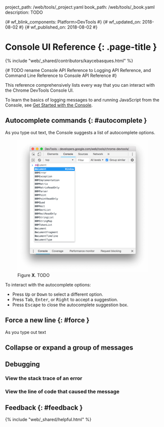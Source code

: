 project_path: /web/tools/_project.yaml
book_path: /web/tools/_book.yaml
description: TODO

{# wf_blink_components: Platform>DevTools #}
{# wf_updated_on: 2018-08-02 #}
{# wf_published_on: 2018-08-02 #}

# Console UI Reference {: .page-title }

{% include "web/_shared/contributors/kaycebasques.html" %}

{# TODO rename Console API Reference to Logging API Reference, and Command Line Reference to Console API Reference #}

This reference comprehensively lists every way that you can interact with the Chrome DevTools Console UI.

To learn the basics of logging messages to and running JavaScript from the Console, see
[Get Started with the Console](get-started).

## Autocomplete commands {: #autocomplete }

As you type out text, the Console suggests a list of autocomplete options.

<figure>
  <img src="images/autocomplete2.png" alt="TODO"/>
  <figcaption>
    Figure <b>X</b>. TODO
  </figcaption>
</figure>

To interact with the autocomplete options:

* Press <kbd>Up</kbd> or <kbd>Down</kbd> to select a different option.
* Press <kbd>Tab</kbd>, <kbd>Enter</kbd>, or <kbd>Right</kbd> to accept a suggestion.
* Press <kbd>Escape</kbd> to close the autocomplete suggestion box.

## Force a new line {: #force }

As you type out text 

## Collapse or expand a group of messages

## Debugging

### View the stack trace of an error

### View the line of code that caused the message

## Feedback {: #feedback }

{% include "web/_shared/helpful.html" %}
